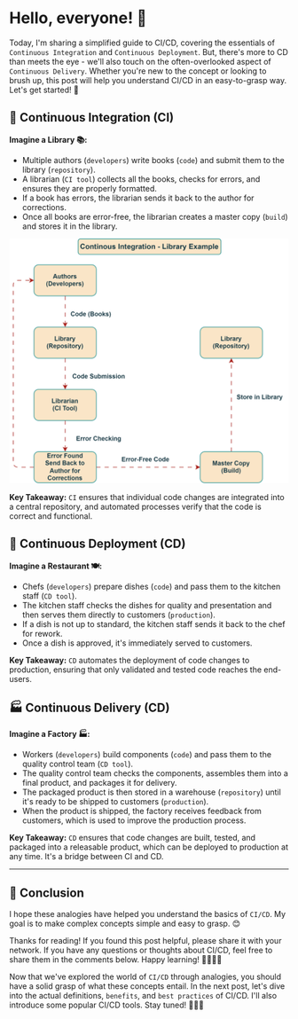 # Hello, everyone! 👋

Today, I'm sharing a simplified guide to CI/CD, covering the essentials of `Continuous Integration` and `Continuous Deployment`. But, there's more to CD than meets the eye - we'll also touch on the often-overlooked aspect of `Continuous Delivery`. Whether you're new to the concept or looking to brush up, this post will help you understand CI/CD in an easy-to-grasp way. Let's get started! 🌟

## 🤖 Continuous Integration (CI)

**Imagine a Library 📚:**

- Multiple authors (`developers`) write books (`code`) and submit them to the library (`repository`).
- A librarian (`CI tool`) collects all the books, checks for errors, and ensures they are properly formatted.
- If a book has errors, the librarian sends it back to the author for corrections.
- Once all books are error-free, the librarian creates a master copy (`build`) and stores it in the library.

![Continuous Integration](../diagrams/Continous%20Integration.svg)

**Key Takeaway:** `CI` ensures that individual code changes are integrated into a central repository, and automated processes verify that the code is correct and functional.

## 🚀 Continuous Deployment (CD)

**Imagine a Restaurant 🍽️:**

- Chefs (`developers`) prepare dishes (`code`) and pass them to the kitchen staff (`CD tool`).
- The kitchen staff checks the dishes for quality and presentation and then serves them directly to customers (`production`).
- If a dish is not up to standard, the kitchen staff sends it back to the chef for rework.
- Once a dish is approved, it's immediately served to customers.

**Key Takeaway:** `CD` automates the deployment of code changes to production, ensuring that only validated and tested code reaches the end-users.

## 🏭 Continuous Delivery (CD)

**Imagine a Factory 🏭:**

- Workers (`developers`) build components (`code`) and pass them to the quality control team (`CD tool`).
- The quality control team checks the components, assembles them into a final product, and packages it for delivery.
- The packaged product is then stored in a warehouse (`repository`) until it's ready to be shipped to customers (`production`).
- When the product is shipped, the factory receives feedback from customers, which is used to improve the production process.

**Key Takeaway:** `CD` ensures that code changes are built, tested, and packaged into a releasable product, which can be deployed to production at any time. It's a bridge between CI and CD.

---

## 🎉 Conclusion

I hope these analogies have helped you understand the basics of `CI/CD`. My goal is to make complex concepts simple and easy to grasp. 😊

Thanks for reading! If you found this post helpful, please share it with your network. If you have any questions or thoughts about CI/CD, feel free to share them in the comments below. Happy learning! 👨‍💻👩‍💻

Now that we've explored the world of `CI/CD` through analogies, you should have a solid grasp of what these concepts entail. In the next post, let's dive into the actual definitions, `benefits`, and `best practices` of CI/CD. I'll also introduce some popular CI/CD tools. Stay tuned! 📘🔧✨
